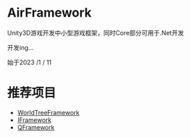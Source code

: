 # AirFramework
Unity3D游戏开发中小型游戏框架，同时Core部分可用于.Net开发

开发ing...

始于2023 /1 / 11


# 推荐项目
- [WorldTreeFramework](https://github.com/SDHK/WorldTreeFramework)
- [IFramework](https://github.com/OnClick9927/IFramework)
- [QFramework](https://github.com/liangxiegame/QFramework)
